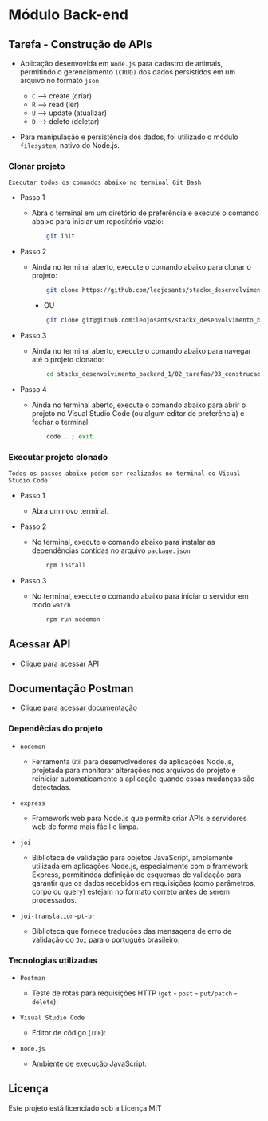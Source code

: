 # Módulo Back-end

## Tarefa - Construção de APIs

- Aplicação desenvovida em ```Node.js``` para cadastro de animais, permitindo o gerenciamento ```(CRUD)``` dos dados persistidos em um arquivo no formato ```json```

  - ```C```  --> create  (criar)
  - ```R```  --> read    (ler)
  - ```U```  --> update  (atualizar)
  - ```D```  --> delete  (deletar)

- Para manipulação e persistência dos dados, foi utilizado o módulo ```filesystem```, nativo do Node.js.

### Clonar projeto

```Executar todos os comandos abaixo no terminal Git Bash```

- Passo 1
  - Abra o terminal em um diretório de preferência e execute o comando abaixo para iniciar um repositório vazio:

    ```bash
        git init
    ```

- Passo 2
  - Ainda no terminal aberto, execute o comando abaixo para clonar o projeto:

    ```bash
        git clone https://github.com/leojosants/stackx_desenvolvimento_backend_1.git
      ```

    - OU

    ```bash
        git clone git@github.com:leojosants/stackx_desenvolvimento_backend_1.git
    ```

- Passo 3
  - Ainda no terminal aberto, execute o comando abaixo para navegar até o projeto clonado:

    ```bash
        cd stackx_desenvolvimento_backend_1/02_tarefas/03_construcao_de_apis
    ```

- Passo 4
  - Ainda no terminal aberto, execute o comando abaixo para abrir o projeto no Visual Studio Code (ou algum editor de preferência) e fechar o terminal:

    ```bash
        code . ; exit
    ```

### Executar projeto clonado

```Todos os passos abaixo podem ser realizados no terminal do Visual Studio Code```

- Passo 1
  - Abra um novo terminal.

- Passo 2
  - No terminal, execute o comando abaixo para instalar as dependências contidas no arquivo ```package.json```

    ```bash
        npm install
    ```

- Passo 3
  - No terminal, execute o comando abaixo para iniciar o servidor em modo ```watch```

    ```bash
        npm run nodemon 
    ```

## Acessar API

- [Clique para acessar API](http://localhost:3000/api/animals/read-all-animals)

## Documentação Postman

- [Clique para acessar documentação](https://documenter.getpostman.com/view/20651477/2sAY545dxV)

### Dependêcias do projeto

- ``` nodemon ```
  - Ferramenta útil para desenvolvedores de aplicações Node.js, projetada para monitorar alterações nos arquivos do projeto e reiniciar automaticamente a aplicação quando essas mudanças são detectadas.

- ``` express ```
  - Framework web para Node.js que permite criar APIs e servidores web de forma mais fácil e limpa.

- ``` joi ```
  - Biblioteca de validação para objetos JavaScript, amplamente utilizada em aplicações Node.js, especialmente com o framework Express, permitindoa definição de esquemas de validação para garantir que os dados recebidos em requisições (como parâmetros, corpo ou query) estejam no formato correto antes de serem processados.

- ``` joi-translation-pt-br ```
  - Biblioteca que fornece traduções das mensagens de erro de validação do ```Joi``` para o português brasileiro.

### Tecnologias utilizadas

- ``` Postman ```
  - Teste de rotas para requisições HTTP (```get``` - ```post``` - ```put/patch``` - ```delete```):

- ``` Visual Studio Code ```
  - Editor de código (```IDE```):

- ``` node.js ```
  - Ambiente de execução JavaScript:

## Licença

Este projeto está licenciado sob a Licença MIT

